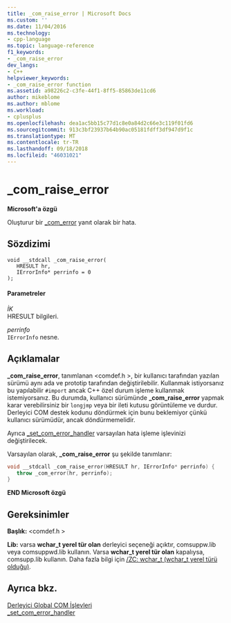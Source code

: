 ```yaml
---
title: _com_raise_error | Microsoft Docs
ms.custom: ''
ms.date: 11/04/2016
ms.technology:
- cpp-language
ms.topic: language-reference
f1_keywords:
- _com_raise_error
dev_langs:
- C++
helpviewer_keywords:
- _com_raise_error function
ms.assetid: a98226c2-c3fe-44f1-8ff5-85863de11cd6
author: mikeblome
ms.author: mblome
ms.workload:
- cplusplus
ms.openlocfilehash: dea1ac5bb15c77d1c8e0a84d2c66e3c119f01fd6
ms.sourcegitcommit: 913c3bf23937b64b90ac05181fdff3df947d9f1c
ms.translationtype: MT
ms.contentlocale: tr-TR
ms.lasthandoff: 09/18/2018
ms.locfileid: "46031021"
---
```

# <a name="comraiseerror"></a>_com_raise_error

**Microsoft'a özgü**

Oluşturur bir [_com_error](../cpp/com-error-class.md) yanıt olarak bir hata.

## <a name="syntax"></a>Sözdizimi

```
void __stdcall _com_raise_error(
   HRESULT hr,
   IErrorInfo* perrinfo = 0
);
```

#### <a name="parameters"></a>Parametreler

*İK*<br/>
HRESULT bilgileri.

*perrinfo*<br/>
`IErrorInfo` nesne.

## <a name="remarks"></a>Açıklamalar

**_com_raise_error**, tanımlanan \<comdef.h >, bir kullanıcı tarafından yazılan sürümü aynı ada ve prototip tarafından değiştirilebilir. Kullanmak istiyorsanız bu yapılabilir `#import` ancak C++ özel durum işleme kullanmak istemiyorsanız. Bu durumda, kullanıcı sürümünde **_com_raise_error** yapmak karar verebilirsiniz bir `longjmp` veya bir ileti kutusu görüntüleme ve durdur. Derleyici COM destek kodunu döndürmek için bunu beklemiyor çünkü kullanıcı sürümüdür, ancak döndürmemelidir.

Ayrıca [_set_com_error_handler](../cpp/set-com-error-handler.md) varsayılan hata işleme işlevinizi değiştirilecek.

Varsayılan olarak, **_com_raise_error** şu şekilde tanımlanır:

```cpp
void __stdcall _com_raise_error(HRESULT hr, IErrorInfo* perrinfo) {
   throw _com_error(hr, perrinfo);
}
```

**END Microsoft özgü**

## <a name="requirements"></a>Gereksinimler

**Başlık:** \<comdef.h >

**Lib:** varsa **wchar_t yerel tür olan** derleyici seçeneği açıktır, comsuppw.lib veya comsuppwd.lib kullanın. Varsa **wchar_t yerel tür olan** kapalıysa, comsupp.lib kullanın. Daha fazla bilgi için [/ZC: wchar_t (wchar_t yerel türü olduğu)](../build/reference/zc-wchar-t-wchar-t-is-native-type.md).

## <a name="see-also"></a>Ayrıca bkz.

[Derleyici Global COM İşlevleri](../cpp/compiler-com-global-functions.md)<br/>
[_set_com_error_handler](../cpp/set-com-error-handler.md)